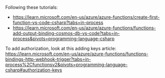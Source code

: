 Following these tutorials:
* https://learn.microsoft.com/en-us/azure/azure-functions/create-first-function-vs-code-csharp?tabs=in-process
* https://learn.microsoft.com/en-us/azure/azure-functions/functions-add-output-binding-cosmos-db-vs-code?tabs=in-process&pivots=programming-language-csharp

To add authorization, look at this adding keys article: https://learn.microsoft.com/en-us/azure/azure-functions/functions-bindings-http-webhook-trigger?tabs=in-process%2Cfunctionsv2&pivots=programming-language-csharp#authorization-keys
